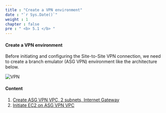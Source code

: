```yaml
---
title : "Create a VPN environment"
date : "`r Sys.Date()`"
weight : 1
chapter : false
pre : " <b> 5.1 </b> "
---
```


#### Create a VPN environment

Before initiating and configuring the Site-to-Site VPN connection, we need to create a branch emulator (ASG VPN) environment like the architecture below.

![VPN](/.images/5-CreateVPNenv/vpn.png?featherlight=false&width=90pc)

#### Content

1. [Create ASG VPN VPC, 2 subnets, Internet Gateway](5.1.1-createvpnvpc/)
2. [Initiate EC2 on ASG VPN VPC](5.1.2-createec2vpn/)

